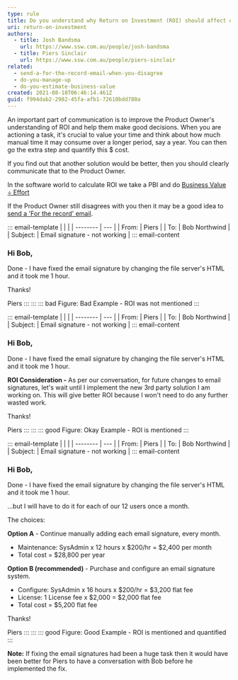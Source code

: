 ```yaml
---
type: rule
title: Do you understand why Return on Investment (ROI) should affect decision making?
uri: return-on-investment
authors:
  - title: Josh Bandsma
    url: https://www.ssw.com.au/people/josh-bandsma
  - title: Piers Sinclair
    url: https://www.ssw.com.au/people/piers-sinclair
related:
  - send-a-for-the-record-email-when-you-disagree
  - do-you-manage-up
  - do-you-estimate-business-value
created: 2021-08-18T06:46:14.461Z
guid: f994dab2-2982-45fa-afb1-72610bdd780a
---
```

An important part of communication is to improve the Product Owner's understanding of ROI and help them make good decisions. When you are actioning a task, it's crucial to value your time and think about how much manual time it may consume over a longer period, say a year. You can then go the extra step and quantify this $ cost.

<!--endintro-->

If you find out that another solution would be better, then you should clearly communicate that to the Product Owner.

In the software world to calculate ROI we take a PBI and do [Business Value ÷ Effort](https://www.ssw.com.au/rules/do-you-estimate-business-value)

If the Product Owner still disagrees with you then it may be a good idea to [send a 'For the record' email](/send-a-for-the-record-email-when-you-disagree).

::: email-template
|          |     |
| -------- | --- |
| From:    | Piers |
| To:      | Bob Northwind |
| Subject: | Email signature - not working |
::: email-content  

### Hi Bob,

Done - I have fixed the email signature by changing the file server's HTML and it took me 1 hour. 

Thanks!

Piers
:::
:::
::: bad
Figure: Bad Example - ROI was not mentioned
:::

::: email-template
|          |     |
| -------- | --- |
| From:    | Piers |
| To:      | Bob Northwind |
| Subject: | Email signature - not working |
::: email-content 

### Hi Bob,

Done - I have fixed the email signature by changing the file server's HTML and it took me 1 hour. 

**ROI Consideration -** As per our conversation, for future changes to email signatures, let's wait until I implement the new 3rd party solution I am working on. This will give better ROI because I won't need to do any further wasted work.

Thanks!

Piers
:::
:::
::: good
Figure: Okay Example - ROI is mentioned
:::

::: email-template
|          |     |
| -------- | --- |
| From:    | Piers |
| To:      | Bob Northwind |
| Subject: | Email signature - not working |
::: email-content 

### Hi Bob,

Done - I have fixed the email signature by changing the file server's HTML and it took me 1 hour. 

...but I will have to do it for each of our 12 users once a month. 

The choices:

**Option A** - Continue manually adding each email signature, every month. 

* Maintenance: SysAdmin x 12 hours x $200/hr = $2,400 per month
* Total cost = $28,800 per year

**Option B (recommended)** - Purchase and configure an email signature system.

* Configure: SysAdmin x 16 hours x $200/hr = $3,200 flat fee
* License: 1 License fee x $2,000 = $2,000 flat fee
* Total cost = $5,200 flat fee

Thanks!

Piers
:::
:::
::: good
Figure: Good Example - ROI is mentioned and quantified
:::

**Note:** If fixing the email signatures had been a huge task then it would have been better for Piers to have a conversation with Bob before he implemented the fix.